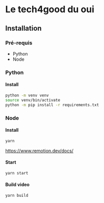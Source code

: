 # Le tech4good du oui

## Installation

### Pré-requis

- Python
- Node

### Python

#### Install

```bash
python -m venv venv
source venv/bin/activate
python -m pip install -r requirements.txt
```

### Node

#### Install

```bash
yarn
```

https://www.remotion.dev/docs/

#### Start

```bash
yarn start
```

#### Build video

```bash
yarn build
```
